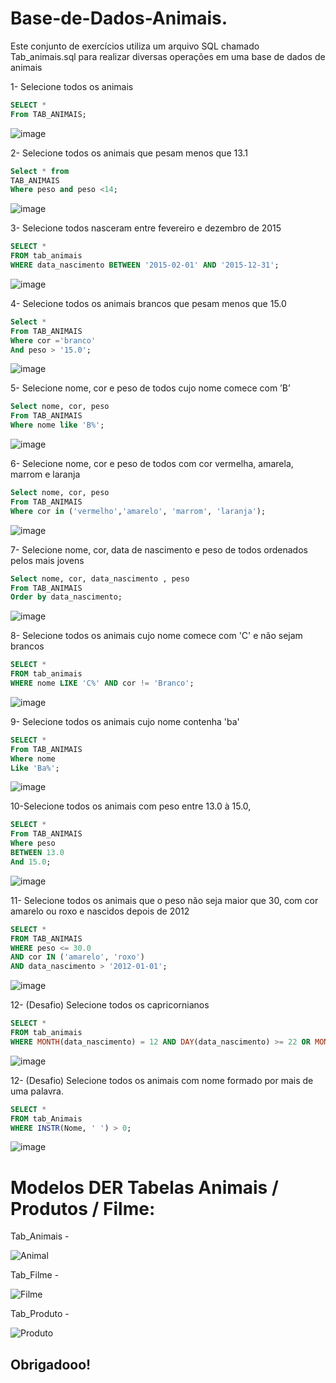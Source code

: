 # Base-de-Dados-Animais.
Este conjunto de exercícios utiliza um arquivo SQL chamado Tab_animais.sql para realizar diversas operações em uma base de dados de animais

1- Selecione todos os animais
```SQL
SELECT *
From TAB_ANIMAIS;
```
![image](https://github.com/AndreFelipefer/Base-de-Dados-Animais./assets/129207232/9d555ec0-70e3-4cc0-9d67-c0872e004928)

2- Selecione todos os animais que pesam menos que 13.1
```SQL
Select * from
TAB_ANIMAIS
Where peso and peso <14;
```
![image](https://github.com/AndreFelipefer/Base-de-Dados-Animais./assets/129207232/e3c751b2-bace-4dcd-9df3-bc3abcf92cc7)

3- Selecione todos nasceram entre fevereiro e dezembro de 2015
```SQL
SELECT *
FROM tab_animais
WHERE data_nascimento BETWEEN '2015-02-01' AND '2015-12-31';
```
![image](https://github.com/AndreFelipefer/Base-de-Dados-Animais./assets/129207232/a8459768-a6c2-4b73-85fd-633552ff86e6)


4- Selecione todos os animais brancos que pesam menos que 15.0
```sql
Select *
From TAB_ANIMAIS
Where cor ='branco' 
And peso > '15.0';
```
![image](https://github.com/AndreFelipefer/Base-de-Dados-Animais./assets/129207232/f72b57ae-760f-4231-9795-191515b20b4c)

5- Selecione nome, cor e peso de todos cujo nome comece com ’B’
```SQL
Select nome, cor, peso
From TAB_ANIMAIS
Where nome like 'B%';
```
![image](https://github.com/AndreFelipefer/Base-de-Dados-Animais./assets/129207232/5e0a3b2d-6f3b-43d1-be6e-5d71fb7f624b)

6- Selecione nome, cor e peso de todos com cor vermelha, amarela, marrom e laranja
```SQL
Select nome, cor, peso
From TAB_ANIMAIS
Where cor in ('vermelho','amarelo', 'marrom', 'laranja');
```
![image](https://github.com/AndreFelipefer/Base-de-Dados-Animais./assets/129207232/1001da74-8f13-4731-83f8-c79ae734a521)

7- Selecione nome, cor, data de nascimento e peso de todos ordenados pelos mais jovens
```SQL
Select nome, cor, data_nascimento , peso
From TAB_ANIMAIS
Order by data_nascimento;
```
![image](https://github.com/AndreFelipefer/Base-de-Dados-Animais./assets/129207232/cb866878-d887-470a-be40-a1793114ed7a)

8- Selecione todos os animais cujo nome comece com 'C' e não sejam brancos
```SQL
SELECT *
FROM tab_animais
WHERE nome LIKE 'C%' AND cor != 'Branco';
```
![image](https://github.com/AndreFelipefer/Base-de-Dados-Animais./assets/129207232/600d94be-4c96-4de7-9d45-e68371f6b6d1)

9- Selecione todos os animais cujo nome contenha 'ba'
```SQL
SELECT * 
From TAB_ANIMAIS 
Where nome 
Like 'Ba%';

```
![image](https://github.com/AndreFelipefer/Base-de-Dados-Animais./assets/129207232/690ef258-20e4-4685-9e16-67865620ba11)

10-Selecione todos os animais com peso entre 13.0 à 15.0,
```SQL
SELECT * 
From TAB_ANIMAIS 
Where peso 
BETWEEN 13.0 
And 15.0;
```
![image](https://github.com/AndreFelipefer/Base-de-Dados-Animais./assets/129207232/d99a3bfa-9700-4b14-af9a-122f664055bc)


11- Selecione todos os animais que o peso não seja maior que 30, com cor amarelo ou roxo e nascidos depois de 2012
```SQL
SELECT *
FROM TAB_ANIMAIS
WHERE peso <= 30.0
AND cor IN ('amarelo', 'roxo')
AND data_nascimento > '2012-01-01';
```
![image](https://github.com/AndreFelipefer/Base-de-Dados-Animais./assets/129207232/b4ea498a-5808-40f9-b5d2-a4eee546eebe)


12- (Desafio) Selecione todos os capricornianos
```SQL
SELECT *
FROM tab_animais
WHERE MONTH(data_nascimento) = 12 AND DAY(data_nascimento) >= 22 OR MONTH(data_nascimento) = 1 AND DAY(data_nascimento) <= 19;
```
![image](https://github.com/AndreFelipefer/Base-de-Dados-Animais./assets/129207232/5fca20bf-4611-4a20-a62b-49ca649e94dc)


12- (Desafio) Selecione todos os animais com nome formado por mais de uma palavra.
```SQL
SELECT *
FROM tab_Animais
WHERE INSTR(Nome, ' ') > 0;
```
![image](https://github.com/AndreFelipefer/Base-de-Dados-Animais./assets/129207232/ad81f2e6-71aa-4eda-a560-b2d04d0f8ec6)

# Modelos DER Tabelas Animais / Produtos / Filme: 
Tab_Animais - 

![Animal](https://github.com/AndreFelipefer/Base-de-Dados-Animais./assets/129207232/01410839-8827-487f-a62f-0651466cce2a)

Tab_Filme -

![Filme](https://github.com/AndreFelipefer/Base-de-Dados-Animais./assets/129207232/a1e8a52a-bb65-458f-9784-7f96a7f40491)

Tab_Produto - 

![Produto](https://github.com/AndreFelipefer/Base-de-Dados-Animais./assets/129207232/60d36d5a-ccca-4335-acfa-b0fa0c5e09a2)

## Obrigadooo!







